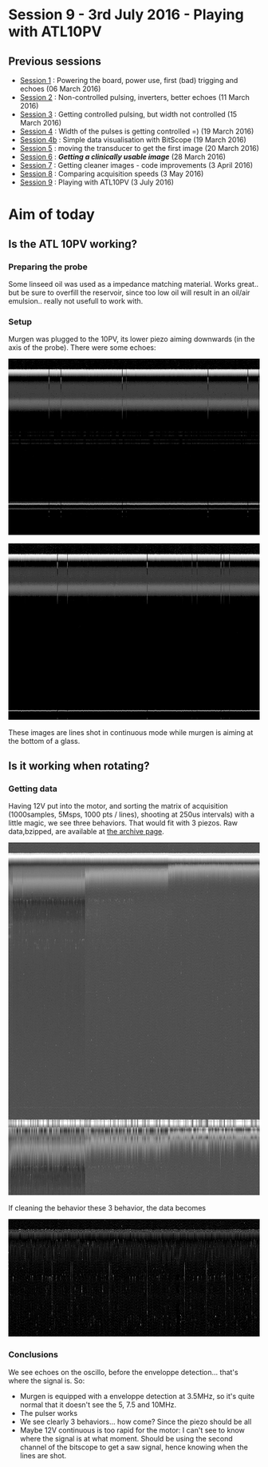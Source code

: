 # Session 9 - 3rd July 2016 - Playing with ATL10PV 

## Previous sessions

- [Session 1](/worklog/Session_1.md) : Powering the board, power use, first (bad) trigging and echoes (06 March 2016)
- [Session 2](/worklog/Session_2.md) : Non-controlled pulsing, inverters, better echoes (11 March 2016)
- [Session 3](/worklog/Session_3.md) : Getting controlled pulsing, but width not controlled (15 March 2016)
- [Session 4](/worklog/Session_4.md) : Width of the pulses is getting controlled =) (19 March 2016)
- [Session 4b](/worklog/Session_4b.md) : Simple data visualisation with BitScope (19 March 2016)
- [Session 5](/worklog/Session_5.md) : moving the transducer to get the first image (20 March 2016)
- [Session 6](/worklog/Session_6.md) : ***Getting a clinically usable image*** (28 March 2016)
- [Session 7](/worklog/Session_7.md) : Getting cleaner images - code improvements  (3 April 2016)
- [Session 8](/worklog/Session_8.md) : Comparing acquisition speeds (3 May 2016)
- [Session 9](/worklog/Session_8.md) : Playing with ATL10PV (3 July 2016)

# Aim of today

## Is the ATL 10PV working?

### Preparing the probe

Some linseed oil was used as a impedance matching material. Works great.. but be sure to overfill the reservoir, since too low oil will result in an oil/air emulsion.. really not usefull to work with.

### Setup

Murgen was plugged to the 10PV, its lower piezo aiming downwards (in the axis of the probe). There were some echoes:

![5Msps](/worklog/Images/Session_9/9a/20160703-105257-raw.png)

![5Msps](/worklog/Images/Session_9/9a/20160703-111651-raw.png)

These images are lines shot in continuous mode while murgen is aiming at the bottom of a glass.

## Is it working when rotating?

### Getting data

Having 12V put into the motor, and sorting the matrix of acquisition (1000samples, 5Msps, 1000 pts / lines), shooting at 250us intervals) with a little magic, we see three behaviors. That would fit with 3 piezos. Raw data,bzipped, are available at [the archive page](/worklog/Images/Session_9/9b/).

![Sorted](/worklog/Images/Session_9/9b/20160703-132948-threepiezos.log.png)

If cleaning the behavior these 3 behavior, the data becomes

![Cleaned](/worklog/Images/Session_9/9b/20160703-132948-Signal-bitscope-DATA.log.png)

### Conclusions

We see echoes on the oscillo, before the enveloppe detection... that's where the signal is. So:

* Murgen is equipped with a enveloppe detection at 3.5MHz, so it's quite normal that it doesn't see the 5, 7.5 and 10MHz.
* The pulser works
* We see clearly 3 behaviors... how come? Since the piezo should be all 
* Maybe 12V continuous is too rapid for the motor: I can't see to know where the signal is at what moment. Should be using the second channel of the bitscope to get a saw signal, hence knowing when the lines are shot.







